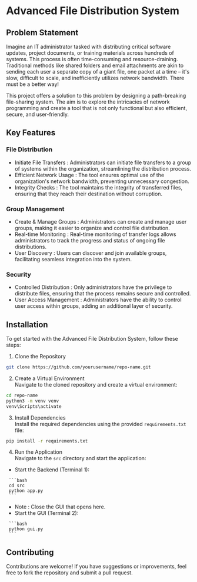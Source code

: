 
# Advanced File Distribution System

##  Problem Statement 
Imagine an IT administrator tasked with distributing critical software updates, project documents, or training materials across hundreds of systems. This process is often time-consuming and resource-draining. Traditional methods like shared folders and email attachments are akin to sending each user a separate copy of a giant file, one packet at a time – it's slow, difficult to scale, and inefficiently utilizes network bandwidth. There must be a better way!

This project offers a solution to this problem by designing a path-breaking file-sharing system. The aim is to explore the intricacies of network programming and create a tool that is not only functional but also efficient, secure, and user-friendly.

##  Key Features 

###  File Distribution 
-  Initiate File Transfers : Administrators can initiate file transfers to a group of systems within the organization, streamlining the distribution process.
-  Efficient Network Usage : The tool ensures optimal use of the organization's network bandwidth, preventing unnecessary congestion.
-  Integrity Checks : The tool maintains the integrity of transferred files, ensuring that they reach their destination without corruption.

###  Group Management 
-  Create & Manage Groups : Administrators can create and manage user groups, making it easier to organize and control file distribution.
-  Real-time Monitoring : Real-time monitoring of transfer logs allows administrators to track the progress and status of ongoing file distributions.
-  User Discovery : Users can discover and join available groups, facilitating seamless integration into the system.

###  Security 
-  Controlled Distribution : Only administrators have the privilege to distribute files, ensuring that the process remains secure and controlled.
-  User Access Management : Administrators have the ability to control user access within groups, adding an additional layer of security.

##  Installation 

To get started with the Advanced File Distribution System, follow these steps:

1.  Clone the Repository   
   ```bash
   git clone https://github.com/yourusername/repo-name.git
   ```

2.  Create a Virtual Environment   
   Navigate to the cloned repository and create a virtual environment:
   ```bash
   cd repo-name
   python3 -m venv venv
   venv\Scripts\activate
   ```

3.  Install Dependencies   
   Install the required dependencies using the provided `requirements.txt` file:
   ```bash
   pip install -r requirements.txt
   ```

4.  Run the Application   
   Navigate to the `src` directory and start the application:
   -  Start the Backend (Terminal 1): 

     ```bash
     cd src
     python app.py
     ```

   -  Note : Close the GUI that opens here.
   -  Start the GUI (Terminal 2): 

     ```bash
     python gui.py
     ```

##  Contributing 
Contributions are welcome! If you have suggestions or improvements, feel free to fork the repository and submit a pull request.



